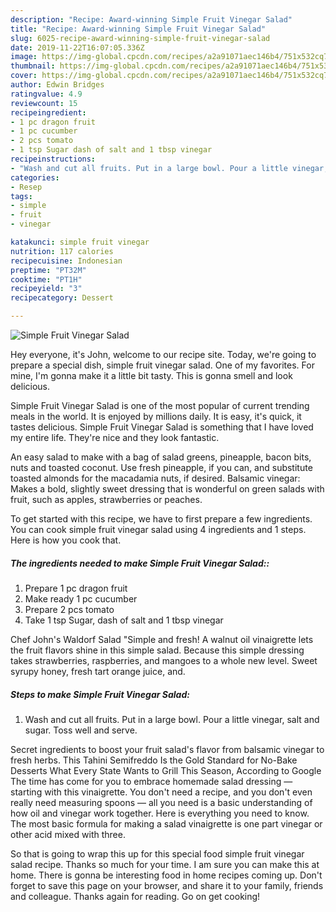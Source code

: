 ```yaml
---
description: "Recipe: Award-winning Simple Fruit Vinegar Salad"
title: "Recipe: Award-winning Simple Fruit Vinegar Salad"
slug: 6025-recipe-award-winning-simple-fruit-vinegar-salad
date: 2019-11-22T16:07:05.336Z
image: https://img-global.cpcdn.com/recipes/a2a91071aec146b4/751x532cq70/simple-fruit-vinegar-salad-recipe-main-photo.jpg
thumbnail: https://img-global.cpcdn.com/recipes/a2a91071aec146b4/751x532cq70/simple-fruit-vinegar-salad-recipe-main-photo.jpg
cover: https://img-global.cpcdn.com/recipes/a2a91071aec146b4/751x532cq70/simple-fruit-vinegar-salad-recipe-main-photo.jpg
author: Edwin Bridges
ratingvalue: 4.9
reviewcount: 15
recipeingredient:
- 1 pc dragon fruit
- 1 pc cucumber
- 2 pcs tomato
- 1 tsp Sugar dash of salt and 1 tbsp vinegar
recipeinstructions:
- "Wash and cut all fruits. Put in a large bowl. Pour a little vinegar, salt and sugar. Toss well and serve."
categories:
- Resep
tags:
- simple
- fruit
- vinegar

katakunci: simple fruit vinegar
nutrition: 117 calories
recipecuisine: Indonesian
preptime: "PT32M"
cooktime: "PT1H"
recipeyield: "3"
recipecategory: Dessert

---
```



![Simple Fruit Vinegar Salad](https://img-global.cpcdn.com/recipes/a2a91071aec146b4/751x532cq70/simple-fruit-vinegar-salad-recipe-main-photo.jpg)

Hey everyone, it's John, welcome to our recipe site. Today, we're going to prepare a special dish, simple fruit vinegar salad. One of my favorites. For mine, I'm gonna make it a little bit tasty. This is gonna smell and look delicious.

Simple Fruit Vinegar Salad is one of the most popular of current trending meals in the world. It is enjoyed by millions daily. It is easy, it's quick, it tastes delicious. Simple Fruit Vinegar Salad is something that I have loved my entire life. They're nice and they look fantastic.

An easy salad to make with a bag of salad greens, pineapple, bacon bits, nuts and toasted coconut. Use fresh pineapple, if you can, and substitute toasted almonds for the macadamia nuts, if desired. Balsamic vinegar: Makes a bold, slightly sweet dressing that is wonderful on green salads with fruit, such as apples, strawberries or peaches.


To get started with this recipe, we have to first prepare a few ingredients. You can cook simple fruit vinegar salad using 4 ingredients and 1 steps. Here is how you cook that.

##### The ingredients needed to make Simple Fruit Vinegar Salad::

1. Prepare 1 pc dragon fruit
1. Make ready 1 pc cucumber
1. Prepare 2 pcs tomato
1. Take 1 tsp Sugar, dash of salt and 1 tbsp vinegar


Chef John&#39;s Waldorf Salad &#34;Simple and fresh! A walnut oil vinaigrette lets the fruit flavors shine in this simple salad. Because this simple dressing takes strawberries, raspberries, and mangoes to a whole new level. Sweet syrupy honey, fresh tart orange juice, and. 

##### Steps to make Simple Fruit Vinegar Salad:

1. Wash and cut all fruits. Put in a large bowl. Pour a little vinegar, salt and sugar. Toss well and serve.


Secret ingredients to boost your fruit salad&#39;s flavor from balsamic vinegar to fresh herbs. This Tahini Semifreddo Is the Gold Standard for No-Bake Desserts What Every State Wants to Grill This Season, According to Google The time has come for you to embrace homemade salad dressing — starting with this vinaigrette. You don&#39;t need a recipe, and you don&#39;t even really need measuring spoons — all you need is a basic understanding of how oil and vinegar work together. Here is everything you need to know. The most basic formula for making a salad vinaigrette is one part vinegar or other acid mixed with three. 

So that is going to wrap this up for this special food simple fruit vinegar salad recipe. Thanks so much for your time. I am sure you can make this at home. There is gonna be interesting food in home recipes coming up. Don't forget to save this page on your browser, and share it to your family, friends and colleague. Thanks again for reading. Go on get cooking!
